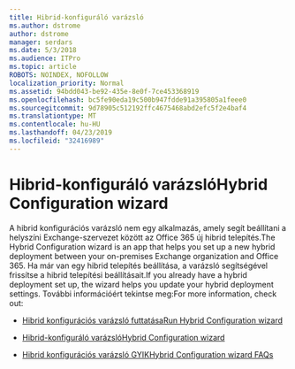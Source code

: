 ```yaml
---
title: Hibrid-konfiguráló varázsló
ms.author: dstrome
author: dstrome
manager: serdars
ms.date: 5/3/2018
ms.audience: ITPro
ms.topic: article
ROBOTS: NOINDEX, NOFOLLOW
localization_priority: Normal
ms.assetid: 94bdd043-be92-435e-8e0f-7ce453368919
ms.openlocfilehash: bc5fe90eda19c500b947fdde91a395805a1feee0
ms.sourcegitcommit: 9d78905c512192ffc4675468abd2efc5f2e4baf4
ms.translationtype: MT
ms.contentlocale: hu-HU
ms.lasthandoff: 04/23/2019
ms.locfileid: "32416989"
---
```

# <a name="hybrid-configuration-wizard"></a><span data-ttu-id="004d0-102">Hibrid-konfiguráló varázsló</span><span class="sxs-lookup"><span data-stu-id="004d0-102">Hybrid Configuration wizard</span></span>

<span data-ttu-id="004d0-103">A hibrid konfigurációs varázsló nem egy alkalmazás, amely segít beállítani a helyszíni Exchange-szervezet között az Office 365 új hibrid telepítés.</span><span class="sxs-lookup"><span data-stu-id="004d0-103">The Hybrid Configuration wizard is an app that helps you set up a new hybrid deployment between your on-premises Exchange organization and Office 365.</span></span> <span data-ttu-id="004d0-104">Ha már van egy hibrid telepítés beállítása, a varázsló segítségével frissítse a hibrid telepítési beállításait.</span><span class="sxs-lookup"><span data-stu-id="004d0-104">If you already have a hybrid deployment set up, the wizard helps you update your hybrid deployment settings.</span></span> <span data-ttu-id="004d0-105">További információért tekintse meg:</span><span class="sxs-lookup"><span data-stu-id="004d0-105">For more information, check out:</span></span>
  
- [<span data-ttu-id="004d0-106">Hibrid konfigurációs varázsló futtatása</span><span class="sxs-lookup"><span data-stu-id="004d0-106">Run Hybrid Configuration wizard</span></span>](https://technet.microsoft.com/library/mt595788%28v=exchg.150%29.aspx)
    
- [<span data-ttu-id="004d0-107">Hibrid-konfiguráló varázsló</span><span class="sxs-lookup"><span data-stu-id="004d0-107">Hybrid Configuration wizard</span></span>](https://technet.microsoft.com/library/hh529921%28v=exchg.150%29.aspx)
    
- [<span data-ttu-id="004d0-108">Hibrid konfigurációs varázsló GYIK</span><span class="sxs-lookup"><span data-stu-id="004d0-108">Hybrid Configuration wizard FAQs</span></span>](https://technet.microsoft.com/library/mt488940%28v=exchg.150%29.aspx)
    

